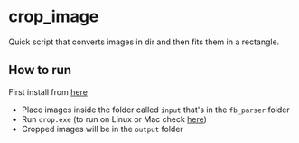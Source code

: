 # crop_image
Quick script that converts images in dir and then fits them in a rectangle.

## How to run
First install from [here](https://github.com/gavjan/crop_image/releases/tag/1.0)

- Place images inside the folder called `input` that's in the `fb_parser` folder
- Run `crop.exe` (to run on Linux or Mac check [here](https://github.com/gavjan/crop_image/releases/tag/1.0))
- Cropped images will be in the `output` folder
